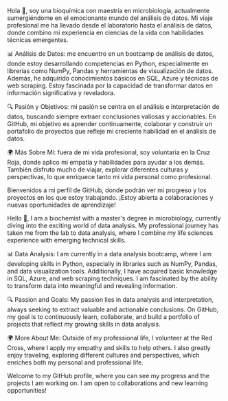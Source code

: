 Hola 👋, soy una bioquímica con maestría en microbiología, actualmente sumergiéndome en el emocionante mundo del análisis de datos. 
Mi viaje profesional me ha llevado desde el laboratorio hasta el análisis de datos, donde combino mi experiencia en ciencias de la vida con habilidades técnicas emergentes.

📊 Análisis de Datos: me encuentro en un bootcamp de análisis de datos, donde estoy desarrollando competencias en Python, especialmente en librerías como NumPy, 
Pandas y herramientas de visualización de datos. Además, he adquirido conocimientos básicos en SQL, Azure y técnicas de web scraping. 
Estoy fascinada por la capacidad de transformar datos en información significativa y reveladora.

🔍 Pasión y Objetivos: mi pasión se centra en el análisis e interpretación de datos, buscando siempre extraer conclusiones valiosas y accionables. 
En GitHub, mi objetivo es aprender continuamente, colaborar y construir un portafolio de proyectos que refleje mi creciente habilidad en el análisis de datos.

🌍 Más Sobre Mí: fuera de mi vida profesional, soy voluntaria en la Cruz Roja, donde aplico mi empatía y habilidades para ayudar a los demás. 
También disfruto mucho de viajar, explorar diferentes culturas y perspectivas, lo que enriquece tanto mi vida personal como profesional.

Bienvenidos a mi perfil de GitHub, donde podrán ver mi progreso y los proyectos en los que estoy trabajando. 
¡Estoy abierta a colaboraciones y nuevas oportunidades de aprendizaje!




Hello 👋, I am a biochemist with a master's degree in microbiology, currently diving into the exciting world of data analysis. My professional journey has taken me from the lab to data analysis, where I combine my life sciences experience with emerging technical skills.

📊 Data Analysis: I am currently in a data analysis bootcamp, where I am developing skills in Python, especially in libraries such as NumPy, Pandas, and data visualization tools. Additionally, I have acquired basic knowledge in SQL, Azure, and web scraping techniques. I am fascinated by the ability to transform data into meaningful and revealing information.

🔍 Passion and Goals: My passion lies in data analysis and interpretation, always seeking to extract valuable and actionable conclusions. On GitHub, my goal is to continuously learn, collaborate, and build a portfolio of projects that reflect my growing skills in data analysis.

🌍 More About Me: Outside of my professional life, I volunteer at the Red Cross, where I apply my empathy and skills to help others. I also greatly enjoy traveling, exploring different cultures and perspectives, which enriches both my personal and professional life.

Welcome to my GitHub profile, where you can see my progress and the projects I am working on. I am open to collaborations and new learning opportunities!

